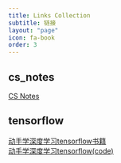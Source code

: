 ```yaml
---
title: Links Collection
subtitle: 链接
layout: "page"
icon: fa-book
order: 3
---
```


## cs_notes  
[CS Notes](https://keosu.gitbook.io/cs-notes/) 

## tensorflow

[动手学深度学习tensorflow书籍](https://trickygo.github.io/Dive-into-DL-TensorFlow2.0/#/)  
[动手学深度学习tensorflow(code)](https://github.com/TrickyGo/Dive-into-DL-TensorFlow2.0/tree/master/code)
